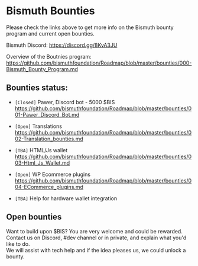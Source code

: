 # Bismuth Bounties

Please check the links above to get more info on the Bismuth bounty program and current open bounties.

Bismuth Discord: https://discord.gg/8KvA3JU

Overview of the Boutnies program: https://github.com/bismuthfoundation/Roadmap/blob/master/bounties/000-Bismuth_Bounty_Program.md

## Bounties status:

- `[Closed]` Pawer, Discord bot - 5000 $BIS  
  https://github.com/bismuthfoundation/Roadmap/blob/master/bounties/001-Pawer_Discord_Bot.md
  
- `[Open]` Translations  
  https://github.com/bismuthfoundation/Roadmap/blob/master/bounties/002-Translation_bounties.md
  
- `[TBA]` HTML/Js wallet  
  https://github.com/bismuthfoundation/Roadmap/blob/master/bounties/003-Html_Js_Wallet.md
  
- `[Open]` WP Ecommerce plugins  
  https://github.com/bismuthfoundation/Roadmap/blob/master/bounties/004-ECommerce_plugins.md

- `[TBA]` Help for hardware wallet integration  

## Open bounties

Want to build upon $BIS? You are very welcome and could be rewarded.  
Contact us on Discord, #dev channel or in private, and explain what you'd like to do.  
We will assist with tech help and if the idea pleases us, we could unlock a bounty.
